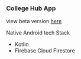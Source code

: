 ### College Hub App

view beta version [here](https://github.com/harisheoran/collegehub/tree/beta)

Native Android tech Stack
- Kotlin
- Firebase Cloud Firestore
